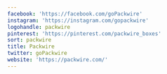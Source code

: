 ```yaml
---
facebook: 'https://facebook.com/goPackwire'
instagram: 'https://instagram.com/gopackwire'
logohandle: packwire
pinterest: 'https://pinterest.com/packwire_boxes'
sort: packwire
title: Packwire
twitter: goPackwire
website: 'https://packwire.com/'
---
```

